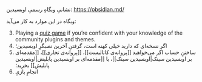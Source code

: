 نشانیِ وبگاهِ رسمیِ اوبسیدین: https://obsidian.md/

وبگاه در این موارد به کار می‌آید:

3. Playing a [quiz game](https://obsidian.md/quiz) if you’re confident with your knowledge of the community plugins and themes.
1. اگر نسخه‌ای که دارید خیلی کهنه است، گرفتنِ آخرین نصبگرِ اوبسیدین؛
2. ساختنِ حساب اگر می‌خواهید [[پروانه‌ی کاتالیست]]، [[پروانه‌ی تجاری]]، [[مقدمه‌ای بر اوبسیدین سینک|اوبسیدین سینک]]، یا [[مقدمه‌ای بر اوبسیدین پابلیش|اوبسیدین پابلیش]] بخرید؛
3. انجامِ بازیِ 